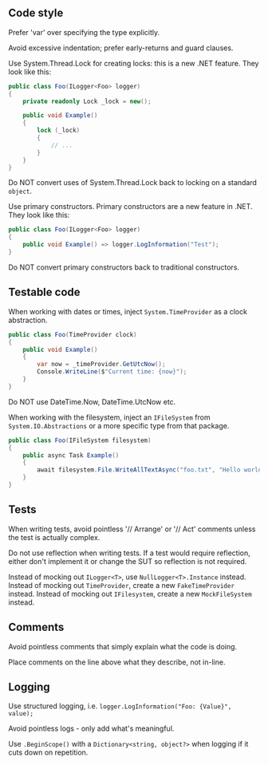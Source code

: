 ## Code style
Prefer 'var' over specifying the type explicitly.

Avoid excessive indentation; prefer early-returns and guard clauses.

Use System.Thread.Lock for creating locks: this is a new .NET feature. They look like this:

```csharp
public class Foo(ILogger<Foo> logger)
{
    private readonly Lock _lock = new();

    public void Example()
    {
        lock (_lock)
        {
            // ...
        }
    }
}

```

Do NOT convert uses of System.Thread.Lock back to locking on a standard `object`.

Use primary constructors. Primary constructors are a new feature in .NET. They look like this:

```csharp
public class Foo(ILogger<Foo> logger)
{
    public void Example() => logger.LogInformation("Test");
}
```

Do NOT convert primary constructors back to traditional constructors.

## Testable code
When working with dates or times, inject `System.TimeProvider` as a clock abstraction.

```csharp
public class Foo(TimeProvider clock)
{
    public void Example()
    {
        var now = _timeProvider.GetUtcNow();
        Console.WriteLine($"Current time: {now}");
    }
}
```

Do NOT use DateTime.Now, DateTime.UtcNow etc.

When working with the filesystem, inject an `IFileSystem` from `System.IO.Abstractions` or a more specific type from that package.

```csharp
public class Foo(IFileSystem filesystem)
{
    public async Task Example()
    {
        await filesystem.File.WriteAllTextAsync("foo.txt", "Hello world");
    }
}
```

## Tests
When writing tests, avoid pointless '// Arrange' or '// Act' comments unless the test is actually complex.

Do not use reflection when writing tests. 
If a test would require reflection, either don't implement it or change the SUT so reflection is not required. 

Instead of mocking out `ILogger<T>`, use `NullLogger<T>.Instance` instead.
Instead of mocking out `TimeProvider`, create a new `FakeTimeProvider` instead.
Instead of mocking out `IFilesystem`, create a new `MockFileSystem` instead.

## Comments
Avoid pointless comments that simply explain what the code is doing.

Place comments on the line above what they describe, not in-line.

## Logging

Use structured logging, i.e. `logger.LogInformation("Foo: {Value}", value);`

Avoid pointless logs - only add what's meaningful.

Use `.BeginScope()` with a `Dictionary<string, object?>` when logging if it cuts down on repetition.